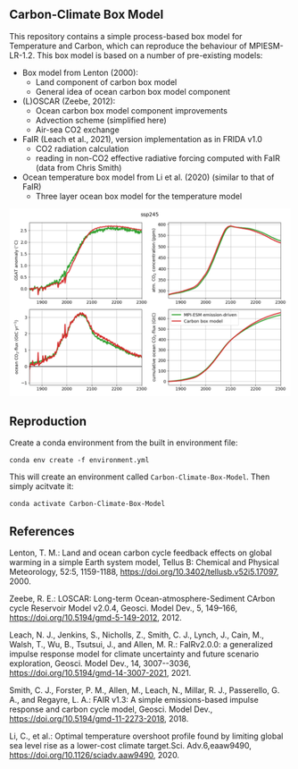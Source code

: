 ## Carbon-Climate Box Model
This repository contains a simple process-based box model for Temperature and Carbon, which can reproduce the behaviour of MPIESM-LR-1.2. This box model is based on a number of pre-existing models:

- Box model from Lenton (2000):
  - Land component of carbon box model
  - General idea of ocean carbon box model component
- (L)OSCAR (Zeebe, 2012):
  - Ocean carbon box model component improvements
  - Advection scheme (simplified here)
  - Air-sea CO2 exchange
- FaIR (Leach et al., 2021), version implementation as in FRIDA v1.0
  - CO2 radiation calculation
  - reading in non-CO2 effective radiative forcing computed with FaIR (data from Chris Smith)
- Ocean temperature box model from Li et al. (2020) (similar to that of FaIR)
  - Three layer ocean box model for the temperature model
 
![Figure not found](CModel_example.png?raw=true "Box model results for scenario SSP2-4.5")

## Reproduction

Create a conda environment from the built in environment file:

```
conda env create -f environment.yml
```

This will create an environment called `Carbon-Climate-Box-Model`. Then simply acitvate it:

```
conda activate Carbon-Climate-Box-Model
```

## References

Lenton, T. M.: Land and ocean carbon cycle feedback effects on global warming in a simple Earth system model, Tellus B: Chemical and Physical Meteorology, 52:5, 1159-1188, https://doi.org/10.3402/tellusb.v52i5.17097, 2000.

Zeebe, R. E.: LOSCAR: Long-term Ocean-atmosphere-Sediment CArbon cycle Reservoir Model v2.0.4, Geosci. Model Dev., 5, 149–166, https://doi.org/10.5194/gmd-5-149-2012, 2012.

Leach, N. J., Jenkins, S., Nicholls, Z., Smith, C. J., Lynch, J., Cain, M., Walsh, T., Wu, B., Tsutsui, J., and Allen, M. R.: FaIRv2.0.0: a generalized impulse response model for climate uncertainty and future scenario exploration, Geosci. Model Dev., 14, 3007--3036, https://doi.org/10.5194/gmd-14-3007-2021, 2021.

Smith, C. J., Forster, P. M., Allen, M., Leach, N., Millar, R. J., Passerello, G. A., and Regayre, L. A.: FAIR v1.3: A simple emissions-based impulse response and carbon cycle model, Geosci. Model Dev., https://doi.org/10.5194/gmd-11-2273-2018, 2018.

Li, C., et al.: Optimal temperature overshoot profile found by limiting global sea level rise as a lower-cost climate target.Sci. Adv.6,eaaw9490, https://doi.org/10.1126/sciadv.aaw9490, 2020.
